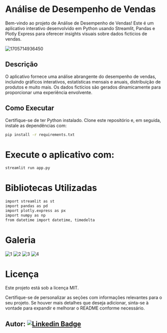 # Análise de Desempenho de Vendas

Bem-vindo ao projeto de Análise de Desempenho de Vendas! Este é um aplicativo interativo desenvolvido em Python usando Streamlit, Pandas e Plotly Express para oferecer insights visuais sobre dados fictícios de vendas.

![1705714936450](https://github.com/LeviLucena/vendas/assets/34045910/56a4a863-78d6-498e-b205-6d259f609bd6)

## Descrição

O aplicativo fornece uma análise abrangente do desempenho de vendas, incluindo gráficos interativos, estatísticas mensais e anuais, distribuição de produtos e muito mais. Os dados fictícios são gerados dinamicamente para proporcionar uma experiência envolvente.

## Como Executar

Certifique-se de ter Python instalado. Clone este repositório e, em seguida, instale as dependências com:

```bash
pip install -r requirements.txt
```

# Execute o aplicativo com:

```bash
streamlit run app.py
```

# Bibliotecas Utilizadas

```bash
import streamlit as st
import pandas as pd
import plotly.express as px
import numpy as np
from datetime import datetime, timedelta
```

# Galeria

![1](https://github.com/LeviLucena/vendas/assets/34045910/1b353a5a-387d-4c83-b197-2204b2535dba)
![2](https://github.com/LeviLucena/vendas/assets/34045910/658b01ab-bd34-48e1-99fb-3389fe25a25c)
![3](https://github.com/LeviLucena/vendas/assets/34045910/33565ece-47d8-4516-b8e8-92577f7cb6a9)
![4](https://github.com/LeviLucena/vendas/assets/34045910/4dfdc884-7d26-4dff-952a-c5ef5d8e2623)

# Licença
Este projeto está sob a licença MIT.

Certifique-se de personalizar as seções com informações relevantes para o seu projeto. Se houver mais detalhes que deseja adicionar, sinta-se à vontade para expandir e melhorar o README conforme necessário.

## Autor: [![Linkedin Badge](https://img.shields.io/badge/-LinkedIn-blue?style=flat-square&logo=Linkedin&logoColor=white&link=https://www.linkedin.com/in/levilucena/)](https://www.linkedin.com/in/levilucena/)

